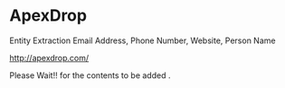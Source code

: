 # ApexDrop
Entity Extraction Email Address, Phone Number, Website, Person Name

http://apexdrop.com/

Please Wait!! for the contents to be added .
